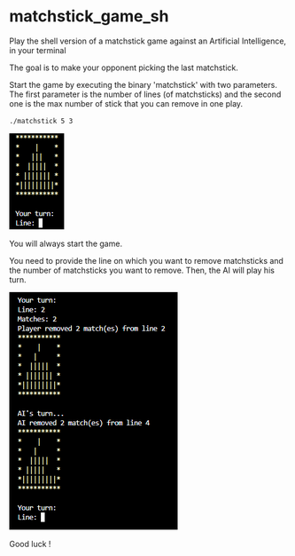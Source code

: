 # matchstick_game_sh
Play the shell version of a matchstick game against an Artificial Intelligence, in your terminal

The goal is to make your opponent picking the last matchstick. 

Start the game by executing the binary 'matchstick' with two parameters.
The first parameter is the number of lines (of matchsticks) and the second one is the max number of stick that you can remove in one play.

```bash
./matchstick 5 3
```

![startgame](screenshots/Screenshot.png)

You will always start the game.

You need to provide the line on which you want to remove matchsticks and the number of matchsticks you want to remove.
Then, the AI will play his turn.

![startgame](screenshots/Screenshot1.png)

Good luck !
